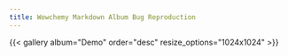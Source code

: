 ```yaml
---
title: Wowchemy Markdown Album Bug Reproduction
---
```


{{< gallery album="Demo" order="desc" resize_options="1024x1024" >}}
